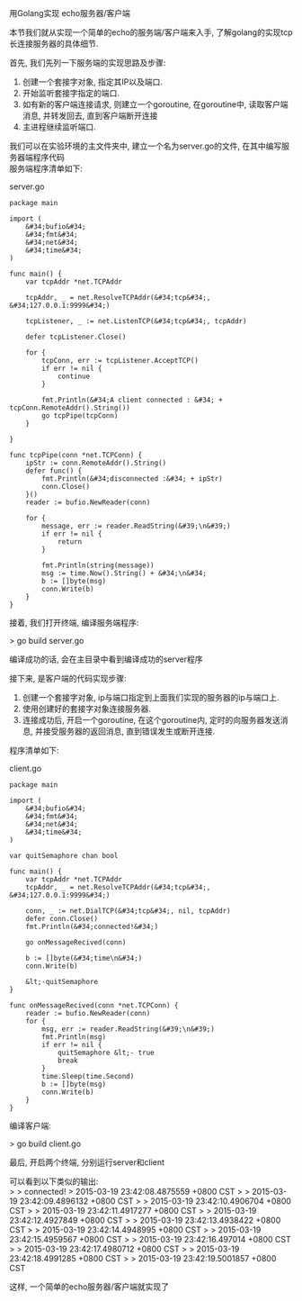 用Golang实现 echo服务器/客户端

本节我们就从实现一个简单的echo的服务端/客户端来入手, 了解golang的实现tcp长连接服务器的具体细节.  

首先, 我们先列一下服务端的实现思路及步骤:  
1. 创建一个套接字对象, 指定其IP以及端口.  
2. 开始监听套接字指定的端口.  
3. 如有新的客户端连接请求, 则建立一个goroutine, 在goroutine中, 读取客户端消息, 并转发回去, 直到客户端断开连接  
4. 主进程继续监听端口.  

我们可以在实验环境的主文件夹中, 建立一个名为server.go的文件, 在其中编写服务器端程序代码  
服务端程序清单如下:  

server.go

    package main
    
    import (
    	&#34;bufio&#34;
    	&#34;fmt&#34;
    	&#34;net&#34;
    	&#34;time&#34;
    )
    
    func main() {
    	var tcpAddr *net.TCPAddr
    
    	tcpAddr, _ = net.ResolveTCPAddr(&#34;tcp&#34;, &#34;127.0.0.1:9999&#34;)
    
    	tcpListener, _ := net.ListenTCP(&#34;tcp&#34;, tcpAddr)
    
    	defer tcpListener.Close()
    
    	for {
    		tcpConn, err := tcpListener.AcceptTCP()
    		if err != nil {
    			continue
    		}
    
    		fmt.Println(&#34;A client connected : &#34; + tcpConn.RemoteAddr().String())
    		go tcpPipe(tcpConn)
    	}
    
    }
    
    func tcpPipe(conn *net.TCPConn) {
    	ipStr := conn.RemoteAddr().String()
    	defer func() {
    		fmt.Println(&#34;disconnected :&#34; + ipStr)
    		conn.Close()
    	}()
    	reader := bufio.NewReader(conn)
    
    	for {
    		message, err := reader.ReadString(&#39;\n&#39;)
    		if err != nil {
    			return
    		}
    
    		fmt.Println(string(message))
    		msg := time.Now().String() + &#34;\n&#34;
    		b := []byte(msg)
    		conn.Write(b)
    	}
    }
  

接着, 我们打开终端, 编译服务端程序:  

&gt; go build server.go  

编译成功的话, 会在主目录中看到编译成功的server程序

接下来, 是客户端的代码实现步骤:  
1. 创建一个套接字对象, ip与端口指定到上面我们实现的服务器的ip与端口上.  
2. 使用创建好的套接字对象连接服务器.  
3. 连接成功后, 开启一个goroutine, 在这个goroutine内, 定时的向服务器发送消息, 并接受服务器的返回消息, 直到错误发生或断开连接.  

程序清单如下:  

client.go

    package main
    
    import (
    	&#34;bufio&#34;
    	&#34;fmt&#34;
    	&#34;net&#34;
    	&#34;time&#34;
    )
    
    var quitSemaphore chan bool
    
    func main() {
    	var tcpAddr *net.TCPAddr
    	tcpAddr, _ = net.ResolveTCPAddr(&#34;tcp&#34;, &#34;127.0.0.1:9999&#34;)
    
    	conn, _ := net.DialTCP(&#34;tcp&#34;, nil, tcpAddr)
    	defer conn.Close()
    	fmt.Println(&#34;connected!&#34;)
    
    	go onMessageRecived(conn)
    
    	b := []byte(&#34;time\n&#34;)
    	conn.Write(b)
    
    	&lt;-quitSemaphore
    }
    
    func onMessageRecived(conn *net.TCPConn) {
    	reader := bufio.NewReader(conn)
    	for {
    		msg, err := reader.ReadString(&#39;\n&#39;)
    		fmt.Println(msg)
    		if err != nil {
    			quitSemaphore &lt;- true
    			break
    		}
    		time.Sleep(time.Second)
    		b := []byte(msg)
    		conn.Write(b)
    	}
    }

编译客户端:  

&gt; go build client.go  

最后, 开启两个终端, 分别运行server和client

可以看到以下类似的输出:  
&gt; 
&gt; connected!
&gt; 2015-03-19 23:42:08.4875559 +0800 CST
&gt; 
&gt; 2015-03-19 23:42:09.4896132 +0800 CST
&gt; 
&gt; 2015-03-19 23:42:10.4906704 +0800 CST
&gt; 
&gt; 2015-03-19 23:42:11.4917277 +0800 CST
&gt; 
&gt; 2015-03-19 23:42:12.4927849 +0800 CST
&gt; 
&gt; 2015-03-19 23:42:13.4938422 +0800 CST
&gt; 
&gt; 2015-03-19 23:42:14.4948995 +0800 CST
&gt; 
&gt; 2015-03-19 23:42:15.4959567 +0800 CST
&gt; 
&gt; 2015-03-19 23:42:16.497014 +0800 CST
&gt; 
&gt; 2015-03-19 23:42:17.4980712 +0800 CST
&gt; 
&gt; 2015-03-19 23:42:18.4991285 +0800 CST
&gt; 
&gt; 2015-03-19 23:42:19.5001857 +0800 CST  

这样, 一个简单的echo服务器/客户端就实现了


